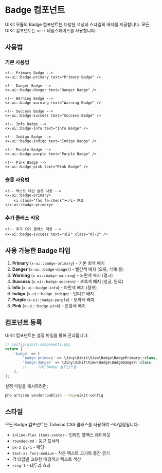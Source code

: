 # Badge 컴포넌트

UIKit 모듈의 Badge 컴포넌트는 다양한 색상과 스타일의 배지를 제공합니다. 모든 UIKit 컴포넌트는 `ui::` 네임스페이스를 사용합니다.

## 사용법

### 기본 사용법

```blade
<!-- Primary Badge -->
<x-ui::badge-primary text="Primary Badge" />

<!-- Danger Badge -->
<x-ui::badge-danger text="Danger Badge" />

<!-- Warning Badge -->
<x-ui::badge-warning text="Warning Badge" />

<!-- Success Badge -->
<x-ui::badge-success text="Success Badge" />

<!-- Info Badge -->
<x-ui::badge-info text="Info Badge" />

<!-- Indigo Badge -->
<x-ui::badge-indigo text="Indigo Badge" />

<!-- Purple Badge -->
<x-ui::badge-purple text="Purple Badge" />

<!-- Pink Badge -->
<x-ui::badge-pink text="Pink Badge" />
```

### 슬롯 사용법

```blade
<!-- 텍스트 대신 슬롯 사용 -->
<x-ui::badge-primary>
    <i class="fas fa-check"></i> 완료
</x-ui::badge-primary>
```

### 추가 클래스 적용

```blade
<!-- 추가 CSS 클래스 적용 -->
<x-ui::badge-success text="성공" class="ml-2" />
```

## 사용 가능한 Badge 타입

1. **Primary** (`x-ui::badge-primary`) - 기본 회색 배지
2. **Danger** (`x-ui::badge-danger`) - 빨간색 배지 (오류, 삭제 등)
3. **Warning** (`x-ui::badge-warning`) - 노란색 배지 (경고)
4. **Success** (`x-ui::badge-success`) - 초록색 배지 (성공, 완료)
5. **Info** (`x-ui::badge-info`) - 파란색 배지 (정보)
6. **Indigo** (`x-ui::badge-indigo`) - 인디고 배지
7. **Purple** (`x-ui::badge-purple`) - 보라색 배지
8. **Pink** (`x-ui::badge-pink`) - 분홍색 배지

## 컴포넌트 등록

UIKit 컴포넌트는 설정 파일을 통해 관리됩니다:

```php
// config/uikit-components.php
return [
    'badge' => [
        'badge-primary' => \Jiny\Uikit\View\Badge\BadgePrimary::class,
        'badge-danger' => \Jiny\Uikit\View\Badge\BadgeDanger::class,
        // ... 기타 Badge 컴포넌트들
    ],
];
```

설정 파일을 게시하려면:

```bash
php artisan vendor:publish --tag=uikit-config
```

## 스타일

모든 Badge 컴포넌트는 Tailwind CSS 클래스를 사용하여 스타일링됩니다:

- `inline-flex items-center` - 인라인 플렉스 레이아웃
- `rounded-md` - 둥근 모서리
- `px-2 py-1` - 패딩
- `text-xs font-medium` - 작은 텍스트 크기와 중간 굵기
- 각 타입별 고유한 배경색과 텍스트 색상
- `ring-1` - 테두리 효과 
